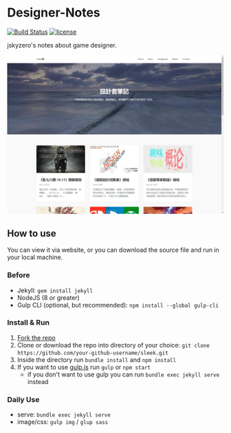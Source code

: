 # Designer-Notes

[![Build Status](https://travis-ci.com/jskyzero/Designer-Notes.svg?branch=jekyll)](https://travis-ci.com/jskyzero/Designer-Notes)
[![license](https://img.shields.io/github/license/mashape/apistatus.svg)](https://github.com/jskyzero/Designer-Notes)

jskyzero's notes about game designer.


![preview](assets/img/preview.jpg)


## How to use

You can view it via website, or you can download the source file and run in your local machine.

### Before

+ Jekyll: `gem install jekyll`
+ NodeJS (8 or greater)
+ Gulp CLI (optional, but recommended): `npm install --global gulp-cli`

### Install & Run

1. [Fork the repo](https://github.com/jskyzero/Designer-Notes/fork)
2. Clone or download the repo into directory of your choice: `git clone https://github.com/your-github-username/sleek.git`
3. Inside the directory run `bundle install` and `npm install`
4. If you want to use [gulp.js](https://gulpjs.com/) run `gulp` or `npm start`
    * if you don't want to use gulp you can run `bundle exec jekyll serve` instead

### Daily Use
+ serve: `bundle exec jekyll serve`
+ image/css: `gulp img` / `glup sass`
